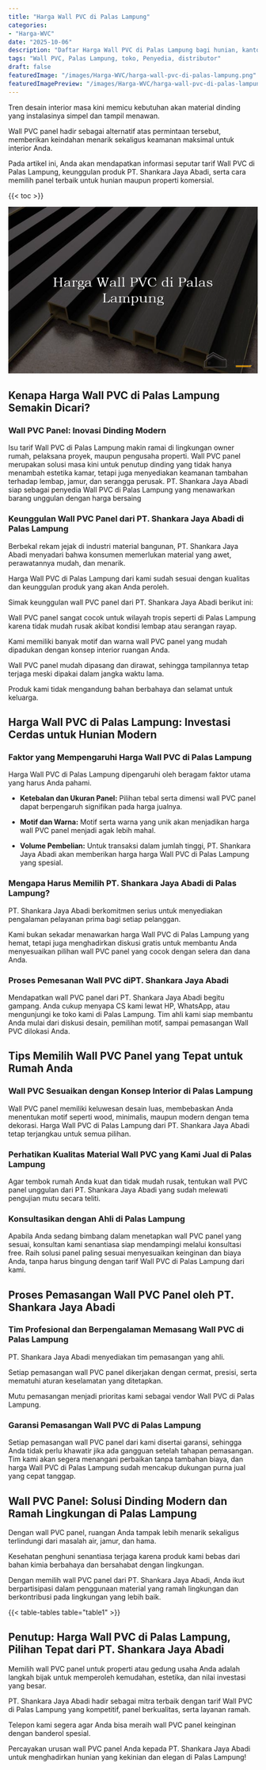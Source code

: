 ```yaml
---
title: "Harga Wall PVC di Palas Lampung"
categories:
- "Harga-WVC"
date: "2025-10-06"
description: "Daftar Harga Wall PVC di Palas Lampung bagi hunian, kantor, serta gerai. Produk terbaik, beragam motif, variasi warna menarik, dengan layanan instalasi dikerjakan oleh teknisi ahli dan garansi resmi!|Servis penjualan Wall PVC di Palas Lampung bagi kebutuhan tempat tinggal, perkantoran, atau ritel, beserta panel unggulan dan pemasangan oleh tim profesional serta jaminan resmi.|Pilihan Wall PVC di Palas Lampung yang andal untuk rumah, office, serta toko, bersama material unggulan dan pemasangan dikerjakan oleh tim profesional serta jaminan resmi.|Distribusi Wall PVC di Palas Lampung bagi hunian, perkantoran, dan gerai, beserta produk unggulan dan pemasangan oleh tim ahli, dilengkapi beserta garansi resmi.}"
tags: "Wall PVC, Palas Lampung, toko, Penyedia, distributor"
draft: false
featuredImage: "/images/Harga-WVC/harga-wall-pvc-di-palas-lampung.png"
featuredImagePreview: "/images/Harga-WVC/harga-wall-pvc-di-palas-lampung.png"
---
```


Tren desain interior masa kini memicu kebutuhan akan material dinding yang instalasinya simpel dan tampil menawan.

Wall PVC panel hadir sebagai alternatif atas permintaan tersebut, memberikan keindahan menarik sekaligus keamanan maksimal untuk interior Anda.

Pada artikel ini, Anda akan mendapatkan informasi seputar tarif Wall PVC di Palas Lampung, keunggulan produk PT. Shankara Jaya Abadi, serta cara memilih panel terbaik untuk hunian maupun properti komersial.

{{< toc >}}

![Harga Wall PVC di Palas Lampung](/images/Harga-WVC/Harga-Wall-PVC-di-Palas-Lampung.png)

## Kenapa Harga Wall PVC di Palas Lampung Semakin Dicari?

### Wall PVC Panel: Inovasi Dinding Modern

Isu tarif Wall PVC di Palas Lampung makin ramai di lingkungan owner rumah, pelaksana proyek, maupun pengusaha properti. Wall PVC panel merupakan solusi masa kini untuk penutup dinding yang tidak hanya menambah estetika kamar, tetapi juga menyediakan keamanan tambahan terhadap lembap, jamur, dan serangga perusak. PT. Shankara Jaya Abadi siap sebagai penyedia Wall PVC di Palas Lampung yang menawarkan barang unggulan dengan harga bersaing

### Keunggulan Wall PVC Panel dari PT. Shankara Jaya Abadi di Palas Lampung

Berbekal rekam jejak di industri material bangunan, PT. Shankara Jaya Abadi menyadari bahwa konsumen memerlukan material yang awet, perawatannya mudah, dan menarik.

Harga Wall PVC di Palas Lampung dari kami sudah sesuai dengan kualitas dan keunggulan produk yang akan Anda peroleh.

Simak keunggulan wall PVC panel dari PT. Shankara Jaya Abadi berikut ini:

Wall PVC panel sangat cocok untuk wilayah tropis seperti di Palas Lampung karena tidak mudah rusak akibat kondisi lembap atau serangan rayap.

Kami memiliki banyak motif dan warna wall PVC panel yang mudah dipadukan dengan konsep interior ruangan Anda.

Wall PVC panel mudah dipasang dan dirawat, sehingga tampilannya tetap terjaga meski dipakai dalam jangka waktu lama.

Produk kami tidak mengandung bahan berbahaya dan selamat untuk keluarga.

## Harga Wall PVC di Palas Lampung: Investasi Cerdas untuk Hunian Modern

### Faktor yang Mempengaruhi Harga Wall PVC di Palas Lampung

Harga Wall PVC di Palas Lampung dipengaruhi oleh beragam faktor utama yang harus Anda pahami.

- **Ketebalan dan Ukuran Panel:** Pilihan tebal serta dimensi wall PVC panel dapat berpengaruh signifikan pada harga jualnya.

- **Motif dan Warna:** Motif serta warna yang unik akan menjadikan harga wall PVC panel menjadi agak lebih mahal.

- **Volume Pembelian:** Untuk transaksi dalam jumlah tinggi, PT. Shankara Jaya Abadi akan memberikan harga harga Wall PVC di Palas Lampung yang spesial.

### Mengapa Harus Memilih PT. Shankara Jaya Abadi di Palas Lampung?

PT. Shankara Jaya Abadi berkomitmen serius untuk menyediakan pengalaman pelayanan prima bagi setiap pelanggan.

Kami bukan sekadar menawarkan harga Wall PVC di Palas Lampung yang hemat, tetapi juga menghadirkan diskusi gratis untuk membantu Anda menyesuaikan pilihan wall PVC panel yang cocok dengan selera dan dana Anda.

### Proses Pemesanan Wall PVC diPT. Shankara Jaya Abadi

Mendapatkan wall PVC panel dari PT. Shankara Jaya Abadi begitu gampang. Anda cukup menyapa CS kami lewat HP, WhatsApp, atau mengunjungi ke toko kami di Palas Lampung. Tim ahli kami siap membantu Anda mulai dari diskusi desain, pemilihan motif, sampai pemasangan Wall PVC dilokasi Anda.

## Tips Memilih Wall PVC Panel yang Tepat untuk Rumah Anda

### Wall PVC Sesuaikan dengan Konsep Interior di Palas Lampung

Wall PVC panel memiliki keluwesan desain luas, membebaskan Anda menentukan motif seperti wood, minimalis, maupun modern dengan tema dekorasi. Harga Wall PVC di Palas Lampung dari PT. Shankara Jaya Abadi tetap terjangkau untuk semua pilihan.

### Perhatikan Kualitas Material Wall PVC yang Kami Jual di Palas Lampung

Agar tembok rumah Anda kuat dan tidak mudah rusak, tentukan wall PVC panel unggulan dari PT. Shankara Jaya Abadi yang sudah melewati pengujian mutu secara teliti.

### Konsultasikan dengan Ahli di Palas Lampung

Apabila Anda sedang bimbang dalam menetapkan wall PVC panel yang sesuai, konsultan kami senantiasa siap mendampingi melalui konsultasi free. Raih solusi panel paling sesuai menyesuaikan keinginan dan biaya Anda, tanpa harus bingung dengan tarif Wall PVC di Palas Lampung dari kami.

## Proses Pemasangan Wall PVC Panel oleh PT. Shankara Jaya Abadi

### Tim Profesional dan Berpengalaman Memasang Wall PVC di Palas Lampung

PT. Shankara Jaya Abadi menyediakan tim pemasangan yang ahli.

Setiap pemasangan wall PVC panel dikerjakan dengan cermat, presisi, serta mematuhi aturan keselamatan yang ditetapkan.

Mutu pemasangan menjadi prioritas kami sebagai vendor Wall PVC di Palas Lampung.

### Garansi Pemasangan Wall PVC di Palas Lampung

Setiap pemasangan wall PVC panel dari kami disertai garansi, sehingga Anda tidak perlu khawatir jika ada gangguan setelah tahapan pemasangan. Tim kami akan segera menangani perbaikan tanpa tambahan biaya, dan harga Wall PVC di Palas Lampung sudah mencakup dukungan purna jual yang cepat tanggap.

## Wall PVC Panel: Solusi Dinding Modern dan Ramah Lingkungan di Palas Lampung

Dengan wall PVC panel, ruangan Anda tampak lebih menarik sekaligus terlindungi dari masalah air, jamur, dan hama.

Kesehatan penghuni senantiasa terjaga karena produk kami bebas dari bahan kimia berbahaya dan bersahabat dengan lingkungan.

Dengan memilih wall PVC panel dari PT. Shankara Jaya Abadi, Anda ikut berpartisipasi dalam penggunaan material yang ramah lingkungan dan berkontribusi pada lingkungan yang lebih baik.

{{< table-tables table="table1" >}}

## Penutup: Harga Wall PVC di Palas Lampung, Pilihan Tepat dari PT. Shankara Jaya Abadi

Memilih wall PVC panel untuk properti atau gedung usaha Anda adalah langkah bijak untuk memperoleh kemudahan, estetika, dan nilai investasi yang besar.

PT. Shankara Jaya Abadi hadir sebagai mitra terbaik dengan tarif Wall PVC di Palas Lampung yang kompetitif, panel berkualitas, serta layanan ramah.

Telepon kami segera agar Anda bisa meraih wall PVC panel keinginan dengan banderol spesial.

Percayakan urusan wall PVC panel Anda kepada PT. Shankara Jaya Abadi untuk menghadirkan hunian yang kekinian dan elegan di Palas Lampung!
